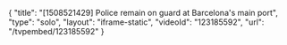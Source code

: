 {
    "title": "[1508521429] Police remain on guard at Barcelona's main port",
    "type": "solo",
    "layout": "iframe-static",
    "videoId": "123185592",
    "url": "\/tvpembed\/123185592"
}